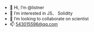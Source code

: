 - 👋 Hi, I’m @listner
- 👀 I’m interested in JS、 Solidity
- 💞️ I’m looking to collaborate on scientist
- 📫 543015596@qq.com

<!---
listner/listner is a ✨ special ✨ repository because its `README.md` (this file) appears on your GitHub profile.
You can click the Preview link to take a look at your changes.
--->
